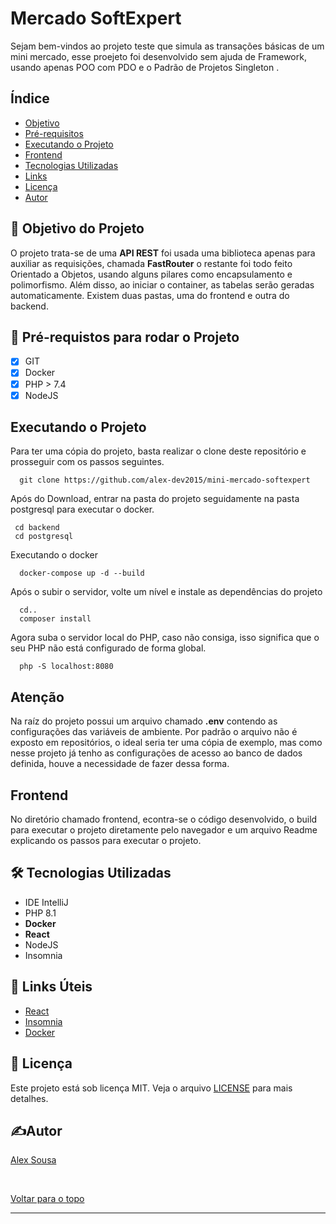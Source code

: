 <h1>Mercado SoftExpert </h1>
<p> Sejam bem-vindos ao projeto teste que simula as transações básicas de um mini mercado, esse proejeto foi desenvolvido sem ajuda de Framework, usando apenas POO com PDO e o Padrão de Projetos Singleton .<br>

## Índice

- [Objetivo](#objetivo)
- [Pré-requisitos](#requisitos)
- [Executando o Projeto](#usage)
- [Frontend](#front)
- [Tecnologias Utilizadas](#utils)
- [Links](#links)
- [Licença](#license)
- [Autor](#autor)

## 🎯 Objetivo do Projeto <a name = "objetivo"></a>

<p>O projeto trata-se de uma <strong>API REST</strong> foi usada uma biblioteca apenas para auxiliar as requisições, chamada <strong>FastRouter</strong> o restante foi todo feito Orientado a Objetos, usando alguns pilares como encapsulamento e polimorfismo. Além disso, ao iniciar o container, as tabelas serão geradas automaticamente. Existem duas pastas, uma do frontend e outra do backend.</p>

## 🛑 Pré-requistos para rodar o Projeto <a name = "requisitos"></a>

- [x] GIT
- [x] Docker
- [x] PHP > 7.4
- [x] NodeJS

## Executando o Projeto <a name = "usage"></a>

Para ter uma cópia do projeto, basta realizar o clone deste repositório e prosseguir com os passos seguintes.
```
  git clone https://github.com/alex-dev2015/mini-mercado-softexpert
```

Após do Download, entrar na pasta do projeto seguidamente na pasta postgresql para executar o docker.
```
 cd backend
 cd postgresql
```
Executando o docker

```
  docker-compose up -d --build
```

Após o subir o servidor, volte um nível e instale as dependências do projeto
```
  cd..
  composer install    
```

Agora suba o servidor local do PHP, caso não consiga, isso significa que o seu PHP não está configurado de forma global.
```
  php -S localhost:8080  
```

## Atenção
Na raíz do projeto possui um arquivo chamado <b>.env</b> contendo as configurações das variáveis de ambiente. Por padrão o arquivo  não é exposto em repositórios, o ideal seria ter uma cópia de exemplo,
mas como nesse projeto já tenho as configurações de acesso ao banco de dados definida, houve a necessidade de fazer dessa forma.


## Frontend <a name = "front"></a>

No diretório chamado frontend, econtra-se o código desenvolvido, o build para executar o projeto diretamente pelo navegador
e um arquivo Readme explicando os passos para executar o projeto.


## 🛠 Tecnologias Utilizadas</h2> <a name = "utils"></a>

<ul>
    <li>IDE IntelliJ</li>
    <li>PHP 8.1</li>
    <li><strong>Docker</strong></li>
    <li><strong>React</strong></li>
    <li>NodeJS</li>
    <li>Insomnia</li>
</ul>


## 🔗 Links Úteis <a name = "links"></a>
<ul>
    <li><a href="https://react.dev/">React</a></li>
    <li><a href="https://insomnia.rest/download">Insomnia</a></li>
    <li><a href="https://www.docker.com/">Docker</a></li>
</ul>


## 📜 Licença <a name = "license"></a>

Este projeto está sob licença MIT. Veja o arquivo [LICENSE](LICENSE.md) para mais detalhes.

## ✍️Autor <a name = "autor"></a>

<a href="https://github.com/alex-dev2015" target="_blank">Alex Sousa</a>

&#xa0;

<a href="#top">Voltar para o topo</a>

------------






